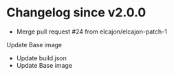 # Changelog since v2.0.0
- Merge pull request #24 from elcajon/elcajon-patch-1

Update Base image 
- Update build.json 
- Update Base image 
